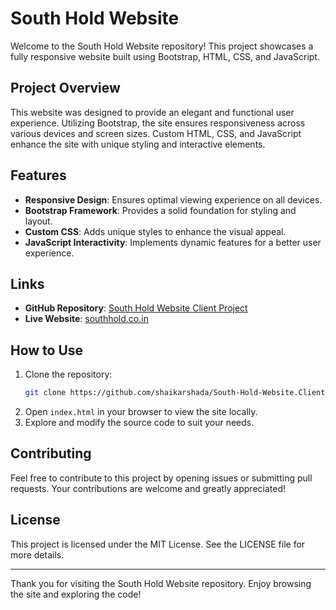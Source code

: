 # South Hold Website

Welcome to the South Hold Website repository! This project showcases a fully responsive website built using Bootstrap, HTML, CSS, and JavaScript.

## Project Overview

This website was designed to provide an elegant and functional user experience. Utilizing Bootstrap, the site ensures responsiveness across various devices and screen sizes. Custom HTML, CSS, and JavaScript enhance the site with unique styling and interactive elements.

## Features

- **Responsive Design**: Ensures optimal viewing experience on all devices.
- **Bootstrap Framework**: Provides a solid foundation for styling and layout.
- **Custom CSS**: Adds unique styles to enhance the visual appeal.
- **JavaScript Interactivity**: Implements dynamic features for a better user experience.

## Links

- **GitHub Repository**: [South Hold Website Client Project](https://shaikarshada.github.io/South-Hold-Website.Client_Project/)
- **Live Website**: [southhold.co.in](http://southhold.co.in)

## How to Use

1. Clone the repository:
    ```bash
    git clone https://github.com/shaikarshada/South-Hold-Website.Client_Project.git
    ```
2. Open `index.html` in your browser to view the site locally.
3. Explore and modify the source code to suit your needs.

## Contributing

Feel free to contribute to this project by opening issues or submitting pull requests. Your contributions are welcome and greatly appreciated!

## License

This project is licensed under the MIT License. See the LICENSE file for more details.

---

Thank you for visiting the South Hold Website repository. Enjoy browsing the site and exploring the code!
